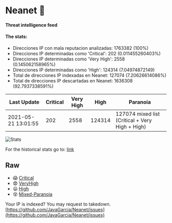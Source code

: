 # Neanet :hocho:
#### Threat intelligence feed
#### The stats:

- Direcciones IP con mala reputacion analizadas: 1763382 (100%)
- Direcciones IP determinadas como 'Critical':  202 (0.011455260403%)
- Direcciones IP determinadas como 'Very High':  2558 (0.145062158965%)
- Direcciones IP determinadas como 'High':  124314 (7.04974872149)
- Total de direcciones IP indexadas en Neanet:  127074 (7.20626614086%)
- Total de direcciones IP descartadas en Neanet:  1636308 (92.7937338591%)

| Last Update | Critical | Very High | High | Paranoia |
| --- | --- | --- | --- | --- |
| 2021-05-21 13:01:55 | 202 | 2558 | 124314 | 127074 mixed list (Critical + Very High + High)|

![Stats](https://docs.google.com/spreadsheets/d/e/2PACX-1vSnaNMIXVabIpDJjufMlzH7poXnshF3mgd8Is1g9ytUEzVsP5my4Trn8f-xkoLLQ38xpL3HtmUexLo6/pubchart?oid=501124687&format=image)

For the historical stats go to: [link](/stats.csv)
## Raw
- :scream: [Critical](https://raw.githubusercontent.com/JavaGarcia/Neanet/master/blacklists/neanet_critical.txt)
- :fearful: [VeryHigh](https://raw.githubusercontent.com/JavaGarcia/Neanet/master/blacklists/neanet_veryHigh.txtt)
- :frowning: [High](https://raw.githubusercontent.com/JavaGarcia/Neanet/master/blacklists/neanet_high.txt)
- :dizzy_face: [Mixed-Paranoia](https://raw.githubusercontent.com/JavaGarcia/Neanet/master/blacklists/neanet_all.txt)


Your IP is indexed? You may request to takedown. [https://github.com/JavaGarcia/Neanet/issues](https://github.com/JavaGarcia/Neanet/issues)





























































































































































































































































































































































































































































































































































































































































































































































































































































































































































































































































































































































































































































































































































































































































































































































































































































































































































































































































































































































































































































































































































































































































































































































































































































































































































































































































































































































































































































































































































































































































































































































































































































































































































































































































































































































































































































































































































































































































































































































































































































































































































































































































































































































































































































































































































































































































































































































































































































































































































































































































































































































































































































































































































































































































































































































































































































































































































































































































































































































































































































































































































































































































































































































































































































































































































































































































































































